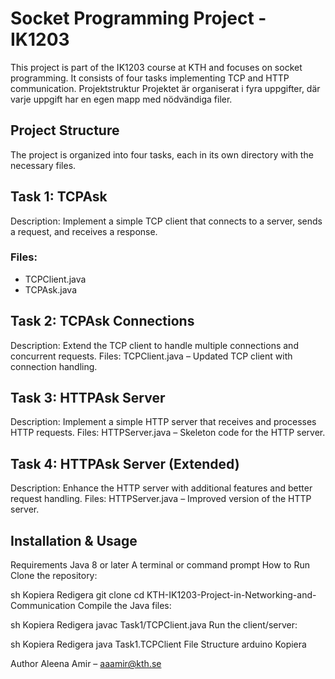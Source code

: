 # Socket Programming Project - IK1203
This project is part of the IK1203 course at KTH and focuses on socket programming. It consists of four tasks implementing TCP and HTTP communication.
Projektstruktur
Projektet är organiserat i fyra uppgifter, där varje uppgift har en egen mapp med nödvändiga filer.

## Project Structure
The project is organized into four tasks, each in its own directory with the necessary files.

## Task 1: TCPAsk
Description: Implement a simple TCP client that connects to a server, sends a request, and receives a response.
### Files:
- TCPClient.java
- TCPAsk.java
## Task 2: TCPAsk Connections
Description: Extend the TCP client to handle multiple connections and concurrent requests.
Files:
TCPClient.java – Updated TCP client with connection handling.
## Task 3: HTTPAsk Server
Description: Implement a simple HTTP server that receives and processes HTTP requests.
Files:
HTTPServer.java – Skeleton code for the HTTP server.
## Task 4: HTTPAsk Server (Extended)
Description: Enhance the HTTP server with additional features and better request handling.
Files:
HTTPServer.java – Improved version of the HTTP server.
## Installation & Usage
Requirements
Java 8 or later
A terminal or command prompt
How to Run
Clone the repository:

sh
Kopiera
Redigera
git clone <repo-url>
cd KTH-IK1203-Project-in-Networking-and-Communication
Compile the Java files:

sh
Kopiera
Redigera
javac Task1/TCPClient.java
Run the client/server:

sh
Kopiera
Redigera
java Task1.TCPClient <arguments>
File Structure
arduino
Kopiera

Author
Aleena Amir – aaamir@kth.se


